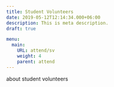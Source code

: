 ```yaml
---
title: Student Volunteers
date: 2019-05-12T12:14:34.000+06:00
description: This is meta description.
draft: true

menu:
  main:
    URL: attend/sv
    weight: 4
    parent: attend
---
```


about student volunteers